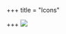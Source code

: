 +++
title = "Icons"

+++
[![](https://lh3.googleusercontent.com/-D_bIGGHHjNw/VUmfgZ-5GkI/AAAAAAAADSk/Tlf8r-uQu30/s800/Chaos01.jpg)](https://picasaweb.google.com/lh/photo/fpFCkXmAIh7TH6lc1G9P99MTjNZETYmyPJy0liipFm0?feat=embedwebsite)
